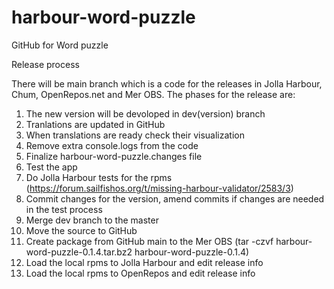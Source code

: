 # harbour-word-puzzle
GitHub for Word puzzle

Release process

There will be main branch which is a code for the releases in Jolla Harbour, Chum, OpenRepos.net and Mer OBS. The phases for the release are:

1. The new version will be devoloped in dev(version) branch
2. Tranlations are updated in GitHub
3. When translations are ready check their visualization
4. Remove extra console.logs from the code
5. Finalize harbour-word-puzzle.changes file
6. Test the app
7. Do Jolla Harbour tests for the rpms (https://forum.sailfishos.org/t/missing-harbour-validator/2583/3)
8. Commit changes for the version, amend commits if changes are needed in the test process
9. Merge dev branch to the master
10. Move the source to GitHub
11. Create package from GitHub main to the Mer OBS (tar -czvf harbour-word-puzzle-0.1.4.tar.bz2 harbour-word-puzzle-0.1.4)
12. Load the local rpms to Jolla Harbour and edit release info
13. Load the local rpms to OpenRepos and edit release info

